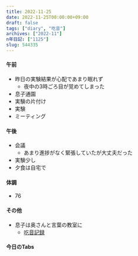 ```yaml
---
title: 2022-11-25
date: 2022-11-25T00:00:00+09:00
draft: false
tags: ["diary", "吃音"]
archives: ["2022-11"]
n年日記: ["1125"]
slug: 544335
---
```

#### 午前
- 昨日の実験結果が心配であまり眠れず
  - 夜中の3時ごろ目が覚めてしまった
- 息子通園
- 実験の片付け
- 実験
- ミーティング
#### 午後
- 会議
  - あまり進捗がなく緊張していたが大丈夫だった
- 実験少し
- 夕食は自宅で
#### 体調
- 76
#### その他
- 息子は奥さんと言葉の教室に
  - [吃音記録](https://scrapbox.io/sk85/%E5%90%83%E9%9F%B3%E8%A8%98%E9%8C%B2#6384c5ec2cbdec000079fc84)
#### 今日のTabs